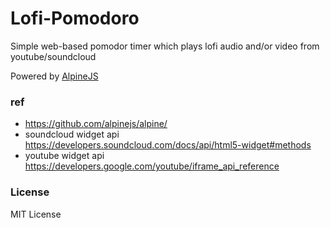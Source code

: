 Lofi-Pomodoro
=============

Simple web-based pomodor timer which plays lofi audio and/or video from youtube/soundcloud

Powered by [AlpineJS](https://github.com/alpinejs/alpine/)

### ref
- https://github.com/alpinejs/alpine/
- soundcloud widget api https://developers.soundcloud.com/docs/api/html5-widget#methods
- youtube widget api https://developers.google.com/youtube/iframe_api_reference

### License
MIT License
